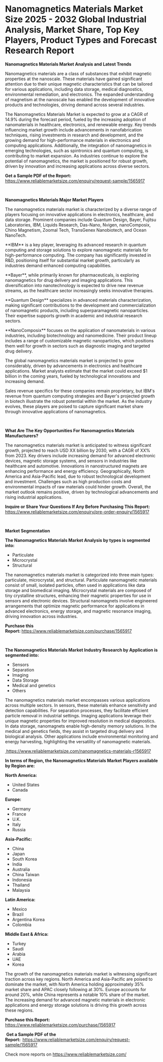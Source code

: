 <p><h1>Nanomagnetics Materials Market Size 2025 - 2032 Global Industrial Analysis, Market Share, Top Key Players, Product Types and Forecast Research Report</h1></p><p><strong>Nanomagnetics Materials Market Analysis and Latest Trends</strong></p>
<p><p>Nanomagnetics materials are a class of substances that exhibit magnetic properties at the nanoscale. These materials have gained significant attention due to their unique magnetic characteristics that can be tailored for various applications, including data storage, medical diagnostics, environmental remediation, and electronics. The expanded understanding of magnetism at the nanoscale has enabled the development of innovative products and technologies, driving demand across several industries.</p><p>The Nanomagnetics Materials Market is expected to grow at a CAGR of 14.9% during the forecast period, fueled by the increasing adoption of nanomaterials in healthcare, electronics, and renewable energy. Key trends influencing market growth include advancements in nanofabrication techniques, rising investments in research and development, and the growing demand for high-performance materials in electronics and computing applications. Additionally, the integration of nanomagnetics in emerging technologies, such as spintronics and quantum computing, is contributing to market expansion. As industries continue to explore the potential of nanomagnetics, the market is positioned for robust growth, driven by innovation and increasing applications across diverse sectors.</p></p>
<p><strong>Get a Sample PDF of the Report:&nbsp;</strong> <a href="https://www.reliablemarketsize.com/enquiry/request-sample/1565917?utm_campaign=2015&utm_medium=2&utm_source=Github&utm_content=ia&utm_term=01022025&utm_id=nanomagnetics-materials">https://www.reliablemarketsize.com/enquiry/request-sample/1565917</a></p>
<p>&nbsp;</p>
<p><strong>Nanomagnetics Materials Major Market Players</strong></p>
<p><p>The nanomagnetics materials market is characterized by a diverse range of players focusing on innovative applications in electronics, healthcare, and data storage. Prominent companies include Quantum Design, Bayer, Fujitsu Laboratories, IBM, Liquids Research, Das-Nano, Nvigen, nanoComposix, Chino Magnetism, Zoomal Tech, TransGenex Nanobiotech, and Ocean NanoTech.</p><p>**IBM** is a key player, leveraging its advanced research in quantum computing and storage solutions to explore nanomagnetic materials for high-performance computing. The company has significantly invested in R&D, positioning itself for substantial market growth, particularly as industries demand enhanced computing capabilities.</p><p>**Bayer**, while primarily known for pharmaceuticals, is exploring nanomagnetics for drug delivery and imaging applications. This diversification into nanotechnology is expected to drive new revenue streams, as the healthcare sector increasingly seeks innovative therapies.</p><p>**Quantum Design** specializes in advanced materials characterization, making significant contributions to the development and commercialization of nanomagnetic products, including superparamagnetic nanoparticles. Their expertise supports growth in academic and industrial research sectors.</p><p>**NanoComposix** focuses on the application of nanomaterials in various industries, including biotechnology and nanomedicine. Their product lineup includes a range of customizable magnetic nanoparticles, which positions them well for growth in sectors such as diagnostic imaging and targeted drug delivery.</p><p>The global nanomagnetics materials market is projected to grow considerably, driven by advancements in electronics and healthcare applications. Market analysts estimate that the market could exceed $1 billion in the coming years, fueled by technological innovations and increasing demand.</p><p>Sales revenue specifics for these companies remain proprietary, but IBM's revenue from quantum computing strategies and Bayer's projected growth in biotech illustrate the robust potential within the market. As the industry evolves, these players are poised to capture significant market share through innovative applications of nanomagnetics.</p></p>
<p>&nbsp;</p>
<p><strong>What Are The Key Opportunities For Nanomagnetics Materials Manufacturers?</strong></p>
<p><p>The nanomagnetics materials market is anticipated to witness significant growth, projected to reach USD XX billion by 2030, with a CAGR of XX% from 2023. Key drivers include increasing demand for advanced electronic devices, magnetic storage systems, and sensors in industries like healthcare and automotive. Innovations in nanostructured magnets are enhancing performance and energy efficiency. Geographically, North America and Asia-Pacific lead, due to robust technological development and investment. Challenges such as high production costs and environmental impacts of raw materials could hinder growth. Overall, the market outlook remains positive, driven by technological advancements and rising industrial applications.</p></p>
<p><strong>Inquire or Share Your Questions If Any Before Purchasing This Report:</strong> <a href="https://www.reliablemarketsize.com/enquiry/pre-order-enquiry/1565917?utm_campaign=2015&utm_medium=2&utm_source=Github&utm_content=ia&utm_term=01022025&utm_id=nanomagnetics-materials">https://www.reliablemarketsize.com/enquiry/pre-order-enquiry/1565917</a></p>
<p>&nbsp;</p>
<p><strong>Market Segmentation</strong></p>
<p><strong>The Nanomagnetics Materials Market Analysis by types is segmented into:</strong></p>
<p><ul><li>Particulate</li><li>Microcrystal</li><li>Structural</li></ul></p>
<p><p>The nanomagnetics materials market is categorized into three main types: particulate, microcrystal, and structural. Particulate nanomagnetic materials consist of small, isolated particles, often used in applications like data storage and biomedical imaging. Microcrystal materials are composed of tiny crystalline structures, enhancing their magnetic properties for use in sensors and electronic devices. Structural nanomagnets involve engineered arrangements that optimize magnetic performance for applications in advanced electronics, energy storage, and magnetic resonance imaging, driving innovation across industries.</p></p>
<p><strong>Purchase this Report:&nbsp;</strong><a href="https://www.reliablemarketsize.com/purchase/1565917?utm_campaign=2015&utm_medium=2&utm_source=Github&utm_content=ia&utm_term=01022025&utm_id=nanomagnetics-materials">https://www.reliablemarketsize.com/purchase/1565917</a></p>
<p>&nbsp;</p>
<p><strong>The Nanomagnetics Materials Market Industry Research by Application is segmented into:</strong></p>
<p><ul><li>Sensors</li><li>Separation</li><li>Imaging</li><li>Data Storage</li><li>Medical and genetics</li><li>Others</li></ul></p>
<p><p>The nanomagnetics materials market encompasses various applications across multiple sectors. In sensors, these materials enhance sensitivity and detection capabilities. For separation processes, they facilitate efficient particle removal in industrial settings. Imaging applications leverage their unique magnetic properties for improved resolution in medical diagnostics. In data storage, nanomagnets enable high-density memory solutions. In the medical and genetics fields, they assist in targeted drug delivery and biological analysis. Other applications include environmental monitoring and energy harvesting, highlighting the versatility of nanomagnetic materials.</p></p>
<p><a href="https://www.reliablemarketsize.com/nanomagnetics-materials-r1565917?utm_campaign=2015&utm_medium=2&utm_source=Github&utm_content=ia&utm_term=01022025&utm_id=nanomagnetics-materials">&nbsp;https://www.reliablemarketsize.com/nanomagnetics-materials-r1565917</a></p>
<p><strong>In terms of Region, the Nanomagnetics Materials Market Players available by Region are:</strong></p>
<p>
    <p> <strong> North America: </strong>
        <ul>
            <li>United States</li>
            <li>Canada</li>
        </ul>
        </p> 
    <p> <strong> Europe: </strong>
        <ul>
            <li>Germany</li>
            <li>France</li>
            <li>U.K.</li>
            <li>Italy</li>
            <li>Russia</li>
        </ul>
        </p> 
    <p> <strong> Asia-Pacific: </strong>
        <ul>
            <li>China</li>
            <li>Japan</li>
            <li>South Korea</li>
            <li>India</li>
            <li>Australia</li>
            <li>China Taiwan</li>
            <li>Indonesia</li>
            <li>Thailand</li>
            <li>Malaysia</li>
        </ul>
        </p> 
    <p> <strong> Latin America: </strong>
        <ul>
            <li>Mexico</li>
            <li>Brazil</li>
            <li>Argentina Korea</li>
            <li>Colombia</li>
        </ul>
        </p> 
    <p> <strong> Middle East & Africa: </strong>
        <ul>
            <li>Turkey</li>
            <li>Saudi</li>
            <li>Arabia</li>
            <li>UAE</li>
            <li>Korea</li>
        </ul>
    </p>
    </p>
<p><p>The growth of the nanomagnetics materials market is witnessing significant traction across key regions. North America and Asia-Pacific are poised to dominate the market, with North America holding approximately 35% market share and APAC closely following at 30%. Europe accounts for around 20%, while China represents a notable 10% share of the market. The increasing demand for advanced magnetic materials in electronic applications and energy storage solutions is driving this growth across these regions.</p></p>
<p><strong>Purchase this Report: </strong><a href="https://www.reliablemarketsize.com/purchase/1565917?utm_campaign=2015&utm_medium=2&utm_source=Github&utm_content=ia&utm_term=01022025&utm_id=nanomagnetics-materials">https://www.reliablemarketsize.com/purchase/1565917</a></p>
<p>&nbsp;<strong>Get a Sample PDF of the Report:&nbsp;&nbsp;</strong><a href="https://www.reliablemarketsize.com/enquiry/request-sample/1565917?utm_campaign=2015&utm_medium=2&utm_source=Github&utm_content=ia&utm_term=01022025&utm_id=nanomagnetics-materials">https://www.reliablemarketsize.com/enquiry/request-sample/1565917</a></p>
<p><strong></strong></p>
<p>Check more reports on <a href="https://www.reliablemarketsize.com/?utm_campaign=2015&utm_medium=2&utm_source=Github&utm_content=ia&utm_term=01022025&utm_id=nanomagnetics-materials">https://www.reliablemarketsize.com/</a></p>